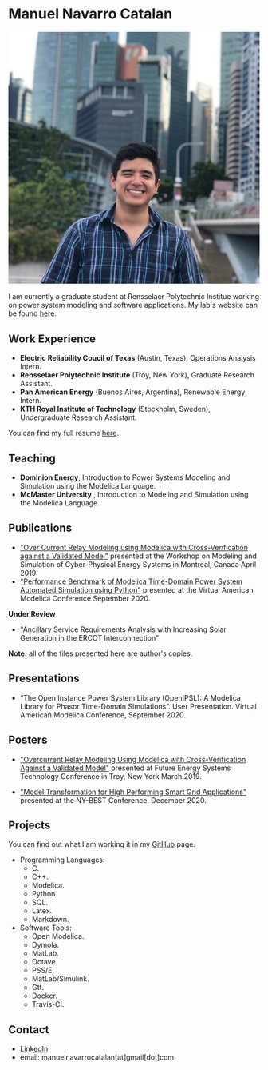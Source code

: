 # Manuel Navarro Catalan 

![MENC](Files/pic.jpg)

I am currently a graduate student at Rensselaer Polytechnic Institue working on power system modeling and software applications. My lab's website can be found [here](https://alsetlab.github.io/).

## Work Experience
- **Electric Reliability Coucil of Texas** (Austin, Texas), Operations Analysis Intern.
- **Rensselaer Polytechnic Institute** (Troy, New York), Graduate Research Assistant.
- **Pan American Energy** (Buenos Aires, Argentina), Renewable Energy Intern.
- **KTH Royal Institute of Technology** (Stockholm, Sweden), Undergraduate Research Assistant.

You can find my full resume [here](Files/MENCResume.pdf).

## Teaching
 - **Dominion Energy**,  Introduction to Power Systems Modeling and Simulation using the Modelica Language.
 - **McMaster University** , Introduction to Modeling and Simulation using the Modelica Language.

## Publications

- ["Over Current Relay Modeling using Modelica with Cross-Verification against a Validated Model"](Files/Publication1.pdf) presented at the Workshop on Modeling and Simulation of Cyber-Physical Energy Systems in Montreal, Canada April 2019.
- ["Performance Benchmark of Modelica Time-Domain Power System Automated Simulation using Python"](Files/Publication2.pdf) presented at the Virtual American Modelica Conference September 2020.

**Under Review**

- "Ancillary Service Requirements Analysis with Increasing Solar Generation in the ERCOT Interconnection"

**Note:** all of the files presented here are author's copies.

## Presentations

- “The Open Instance Power System Library (OpenIPSL): A Modelica Library for Phasor Time-Domain Simulations”. User Presentation. Virtual American Modelica Conference, September 2020.

## Posters

- ["Overcurrent Relay Modeling Using Modelica with Cross-Verification Against a Validated Model"](Files/OverCurrentRelay.pdf) presented at Future Energy Systems Technology Conference in Troy, New York March 2019.

- ["Model Transformation for High Performing Smart Grid Applications"](https://www.youtube.com/watch?v=HX4KDLhzN0Y) presented at the NY-BEST Conference, December 2020. 

## Projects 
You can find out what I am working it in my [GitHub](https://github.com/ManuelNvro) page.
- Programming Languages:
  - C.
  - C++.
  - Modelica.
  - Python.
  - SQL.
  - Latex.
  - Markdown.
- Software Tools:
  - Open Modelica.
  - Dymola.
  - MatLab.
  - Octave.
  - PSS/E.
  - MatLab/Simulink.
  - Gtt.
  - Docker.
  - Travis-CI.

## Contact
- [LinkedIn](https://www.linkedin.com/in/manuel-navarro-catalan/)
- email: manuelnavarrocatalan[at]gmail[dot]com


